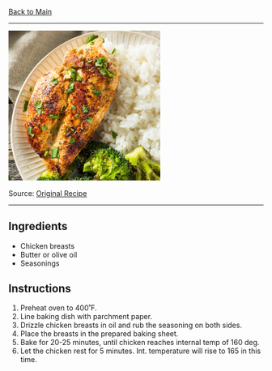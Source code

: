 [Back to Main](/README.md)

---

<img src="/90%20Images/Baked%20Chicken%20Breast.png" width="300" />

Source: [Original Recipe](https://insanelygoodrecipes.com/baked-chicken-breast/)

---
## Ingredients

- Chicken breasts
- Butter or olive oil
- Seasonings

## Instructions

1. Preheat oven to 400˚F.
2. Line baking dish with parchment paper.
3. Drizzle chicken breasts in oil and rub the seasoning on both sides.
4. Place the breasts in the prepared baking sheet.
5. Bake for 20-25 minutes, until chicken reaches internal temp of 160 deg.
6. Let the chicken rest for 5 minutes.  Int. temperature will rise to 165 in this time.